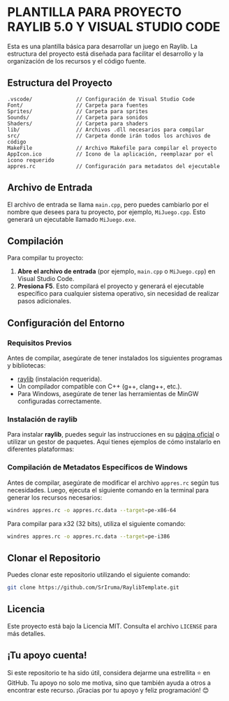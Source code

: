 # PLANTILLA PARA PROYECTO RAYLIB 5.0 Y VISUAL STUDIO CODE

Esta es una plantilla básica para desarrollar un juego en Raylib. La estructura del proyecto está diseñada para facilitar el desarrollo y la organización de los recursos y el código fuente.

## Estructura del Proyecto

```
.vscode/              // Configuración de Visual Studio Code
Font/                 // Carpeta para fuentes
Sprites/              // Carpeta para sprites
Sounds/               // Carpeta para sonidos
Shaders/              // Carpeta para shaders
lib/                  // Archivos .dll necesarios para compilar
src/                  // Carpeta donde irán todos los archivos de código
MakeFile              // Archivo Makefile para compilar el proyecto
AppIcon.ico           // Icono de la aplicación, reemplazar por el icono requerido
appres.rc             // Configuración para metadatos del ejecutable
```

## Archivo de Entrada

El archivo de entrada se llama `main.cpp`, pero puedes cambiarlo por el nombre que desees para tu proyecto, por ejemplo, `MiJuego.cpp`. Esto generará un ejecutable llamado `MiJuego.exe`.

## Compilación

Para compilar tu proyecto:

1. **Abre el archivo de entrada** (por ejemplo, `main.cpp` o `MiJuego.cpp`) en Visual Studio Code.
2. **Presiona F5**. Esto compilará el proyecto y generará el ejecutable específico para cualquier sistema operativo, sin necesidad de realizar pasos adicionales.

## Configuración del Entorno

### Requisitos Previos

Antes de compilar, asegúrate de tener instalados los siguientes programas y bibliotecas:

- [raylib](https://github.com/raysan5/raylib) (instalación requerida).
- Un compilador compatible con C++ (g++, clang++, etc.).
- Para Windows, asegúrate de tener las herramientas de MinGW configuradas correctamente.

### Instalación de raylib

Para instalar **raylib**, puedes seguir las instrucciones en su [página oficial](https://github.com/raysan5/raylib#installation) o utilizar un gestor de paquetes. Aquí tienes ejemplos de cómo instalarlo en diferentes plataformas:

### Compilación de Metadatos Específicos de Windows

Antes de compilar, asegúrate de modificar el archivo `appres.rc` según tus necesidades. Luego, ejecuta el siguiente comando en la terminal para generar los recursos necesarios:

```bash
windres appres.rc -o appres.rc.data --target=pe-x86-64
```

Para compilar para x32 (32 bits), utiliza el siguiente comando:

```bash
windres appres.rc -o appres.rc.data --target=pe-i386
```

## Clonar el Repositorio

Puedes clonar este repositorio utilizando el siguiente comando:

```bash
git clone https://github.com/SrIruma/RaylibTemplate.git
```

## Licencia

Este proyecto está bajo la Licencia MIT. Consulta el archivo `LICENSE` para más detalles.

## ¡Tu apoyo cuenta!
Si este repositorio te ha sido útil, considera dejarme una estrellita ⭐ en GitHub. Tu apoyo no solo me motiva, sino que también ayuda a otros a encontrar este recurso. ¡Gracias por tu apoyo y feliz programación! 😊
